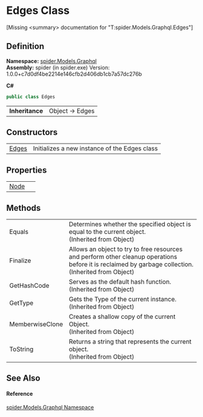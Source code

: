 # Edges Class


\[Missing &lt;summary&gt; documentation for "T:spider.Models.Graphql.Edges"\]



## Definition
**Namespace:** <a href="a7324a28-4f46-beaa-9269-26a8fa385391">spider.Models.Graphql</a>  
**Assembly:** spider (in spider.exe) Version: 1.0.0+c7d0df4be2214e146cfb2d406db1cb7a57dc276b

**C#**
``` C#
public class Edges
```

<table><tr><td><strong>Inheritance</strong></td><td>Object  →  Edges</td></tr>
</table>



## Constructors
<table>
<tr>
<td><a href="0b6a228c-f737-75a0-3e44-a7d483fd6044">Edges</a></td>
<td>Initializes a new instance of the Edges class</td></tr>
</table>

## Properties
<table>
<tr>
<td><a href="5c82bc8d-2ce5-e50c-6a45-31189e1485d3">Node</a></td>
<td> </td></tr>
</table>

## Methods
<table>
<tr>
<td>Equals</td>
<td>Determines whether the specified object is equal to the current object.<br />(Inherited from Object)</td></tr>
<tr>
<td>Finalize</td>
<td>Allows an object to try to free resources and perform other cleanup operations before it is reclaimed by garbage collection.<br />(Inherited from Object)</td></tr>
<tr>
<td>GetHashCode</td>
<td>Serves as the default hash function.<br />(Inherited from Object)</td></tr>
<tr>
<td>GetType</td>
<td>Gets the Type of the current instance.<br />(Inherited from Object)</td></tr>
<tr>
<td>MemberwiseClone</td>
<td>Creates a shallow copy of the current Object.<br />(Inherited from Object)</td></tr>
<tr>
<td>ToString</td>
<td>Returns a string that represents the current object.<br />(Inherited from Object)</td></tr>
</table>

## See Also


#### Reference
<a href="a7324a28-4f46-beaa-9269-26a8fa385391">spider.Models.Graphql Namespace</a>  
